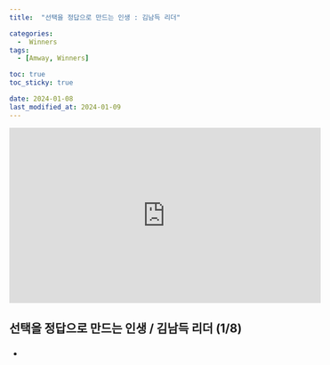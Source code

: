```yaml
---
title:  "선택을 정답으로 만드는 인생 : 김남득 리더" 

categories:
  -  Winners
tags:
  - [Amway, Winners]

toc: true
toc_sticky: true

date: 2024-01-08
last_modified_at: 2024-01-09
---
```



<iframe width="560" height="315" src="https://www.youtube.com/embed/4g1sxXaohbg?si=h9c5uIoUd1AVLMTq" title="YouTube video player" frameborder="0" allow="accelerometer; autoplay; clipboard-write; encrypted-media; gyroscope; picture-in-picture; web-share" allowfullscreen></iframe>


## 선택을 정답으로 만드는 인생 / 김남득 리더 (1/8)
###
+ 